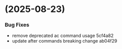 #  (2025-08-23)


### Bug Fixes

* remove deprecated ac command usage 5cf4a82
* update after commands breaking change ab04f29



